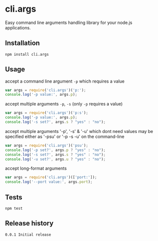 cli.args
========

Easy command line arguments handling library for your node.js applications.

## Installation

    npm install cli.args

## Usage

accept a command line argument ```-p``` which requires a value
```js
var args = require('cli.args')('p:');
console.log('-p value:', args.p);
```
accept multiple arguments ```-p```, ```-s``` (only ```-p``` requires a value)
```js
var args = require('cli.args')('p:s');
console.log('-p value:', args.p);
console.log('-s set?', args.s ? "yes" : "no");
```
accept multiple arguments '-p', '-s' & '-u' which dont need values
may be specified either as '-psu' or '-p -s -u' on the command-line
```js
var args = require('cli.args')('psu');
console.log('-p set?', args.p ? "yes" : "no");
console.log('-s set?', args.s ? "yes" : "no");
console.log('-u set?', args.u ? "yes" : "no");
```

accept long-format arguments
```js
var args = require('cli.args')(['port:']);
console.log('--port value:', args.port);
```

## Tests

    npm test
    
## Release history

    0.0.1 Initial release
